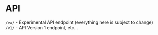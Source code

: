# API

`/vx/` - Experimental API endpoint (everything here is subject to change)
`/v1/` - API Version 1 endpoint, etc...
